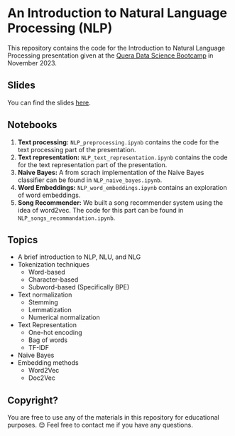 # An Introduction to Natural Language Processing (NLP)

This repository contains the code for the Introduction to Natural Language Processing presentation given at the [Quera Data Science Bootcamp](https://quera.org/bootcamp/data-science) in November 2023.

## Slides
You can find the slides [here](https://parsa-abbasi.github.io/slides/nlp/).

## Notebooks
1. **Text processing:** `NLP_preprocessing.ipynb` contains the code for the text processing part of the presentation.
2. **Text representation:** `NLP_text_representation.ipynb` contains the code for the text representation part of the presentation.
3. **Naive Bayes:** A from scrach implementation of the Naive Bayes classifier can be found in `NLP_naive_bayes.ipynb`.
4. **Word Embeddings:** `NLP_word_embeddings.ipynb` contains an exploration of word embeddings.
5. **Song Recommender:** We built a song recommender system using the idea of word2vec. The code for this part can be found in `NLP_songs_recommandation.ipynb`.

## Topics
- A brief introduction to NLP, NLU, and NLG
- Tokenization techniques
    - Word-based
    - Character-based 
    - Subword-based (Specifically BPE)
- Text normalization
    - Stemming
    - Lemmatization
    - Numerical normalization
- Text Representation
    - One-hot encoding
    - Bag of words
    - TF-IDF
- Naive Bayes
- Embedding methods
    - Word2Vec
    - Doc2Vec 

## Copyright?
You are free to use any of the materials in this repository for educational purposes. 😊
Feel free to contact me if you have any questions.